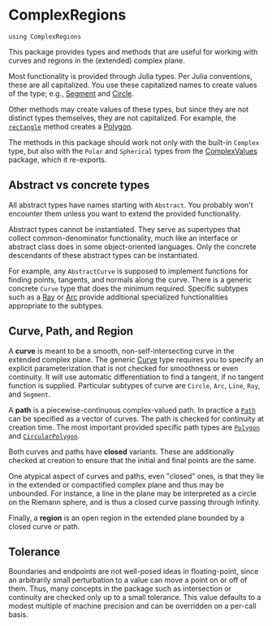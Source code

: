 # ComplexRegions

```@setup examples
using ComplexRegions
```

This package provides types and methods that are useful for working with curves and regions in the (extended) complex plane.

Most functionality is provided through Julia types. Per Julia conventions, these are all capitalized. You use these capitalized names to create values of the type; e.g., [Segment](@ref) and [Circle](@ref).

Other methods may create values of these types, but since they are not distinct types themselves, they are not capitalized. For example, the [`rectangle`](@ref) method creates a [Polygon](@ref).

The methods in this package should work not only with the built-in `Complex` type, but also with the `Polar` and `Spherical` types from the [ComplexValues](https://complexvariables.github.io/ComplexValues.jl/stable/) package, which it re-exports.

## Abstract vs concrete types

All abstract types have names starting with `Abstract`. You probably won't encounter them unless you want to extend the provided functionality.

Abstract types cannot be instantiated. They serve as supertypes that collect common-denominator functionality, much like an interface or abstract class does in some object-oriented languages. Only the concrete descendants of these abstract types can be instantiated.

For example, any `AbstractCurve` is supposed to implement functions for finding points, tangents, and normals along the curve. There is a generic concrete `Curve` type that does the minimum required.  Specific subtypes such as a [Ray](@ref) or [Arc](@ref) provide additional specialized functionalities appropriate to the subtypes.

## Curve, Path, and Region

A **curve** is meant to be a smooth, non-self-intersecting curve in the extended complex plane. The generic [Curve](@ref) type requires you to specify an explicit parameterization that is not checked for smoothness or even continuity. It will use automatic differentiation to find a tangent, if no tangent function is supplied. Particular subtypes of curve are `Circle`, `Arc`, `Line`, `Ray`, and `Segment`.

A **path** is a piecewise-continuous complex-valued path. In practice a [`Path`](@ref) can be specified as a vector of curves. The path is checked for continuity at creation time. The most important provided specific path types are [`Polygon`](@ref) and [`CircularPolygon`](@ref).

Both curves and paths have **closed** variants. These are additionally checked at creation to ensure that the initial and final points are the same.

One atypical aspect of curves and paths, even "closed" ones, is that they lie in the extended or compactified complex plane and thus may be unbounded. For instance, a line in the plane may be interpreted as a circle on the Riemann sphere, and is thus a closed curve passing through infinity.

Finally, a **region** is an open region in the extended plane bounded by a closed curve or path.

## Tolerance

Boundaries and endpoints are not well-posed ideas in floating-point, since an arbitrarily small perturbation to a value can move a point on or off of them. Thus, many concepts in the package such as intersection or continuity are checked only up to a small tolerance. This value defaults to a modest multiple of machine precision and can be overridden on a per-call basis.
